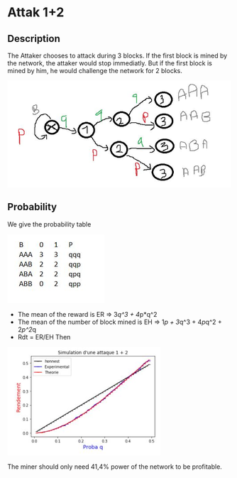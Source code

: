 # Attak 1+2

## Description
The Attaker chooses to attack during 3 blocks. If the first block is mined by the network, the attaker would stop immediatly. But if the first block is mined by him, he would challenge the network for 2 blocks.

![intro](https://github.com/redek-zelton/Cryptofinance/blob/main/Attack%201%2B2/Intro.JPG)


## Probability
We give the probability table

![intro2](https://github.com/redek-zelton/Cryptofinance/blob/main/Attack%201%2B2/intro2.JPG)
* The mean of the reward is ER => 3*q^3 + 4*p*q^2
* The mean of the number of block mined is EH => 1*p + 3*q^3 + 4*p*q^2 + 2*p^2*q
* Rdt = ER/EH
Then

![proba](https://github.com/redek-zelton/Cryptofinance/blob/main/Attack%201%2B2/proba.JPG)

The miner should only need 41,4% power of the network to be profitable. 
